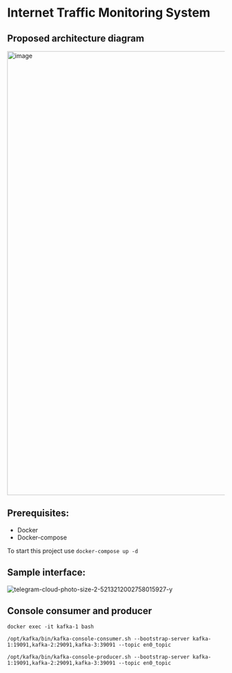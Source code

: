 # Internet Traffic Monitoring System
## Proposed architecture diagram
<img width="1026" alt="image" src="https://user-images.githubusercontent.com/49162274/170590210-85342567-73f1-4fa8-be0d-67a1ef659ffb.png">

## Prerequisites:
* Docker
* Docker-compose

To start this project use `docker-compose up -d`

## Sample interface:
![telegram-cloud-photo-size-2-5213212002758015927-y](https://user-images.githubusercontent.com/49162274/170590275-505e635f-1b70-4adf-aed9-aed08f3db5e3.jpg)


## Console consumer and producer
`docker exec -it kafka-1 bash`

`/opt/kafka/bin/kafka-console-consumer.sh --bootstrap-server kafka-1:19091,kafka-2:29091,kafka-3:39091 --topic en0_topic`

`/opt/kafka/bin/kafka-console-producer.sh --bootstrap-server kafka-1:19091,kafka-2:29091,kafka-3:39091 --topic en0_topic`
